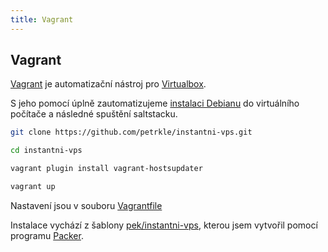 ```yaml
---
title: Vagrant
---
```


## Vagrant

[Vagrant](https://www.vagrantup.com) je automatizační nástroj pro [Virtualbox](https://www.virtualbox.org).

S jeho pomocí úplně zautomatizujeme [instalaci Debianu](/automaticka-instalace-debianu) do virtuálního počítače a následné spuštění saltstacku.

```bash
git clone https://github.com/petrkle/instantni-vps.git

cd instantni-vps

vagrant plugin install vagrant-hostsupdater

vagrant up
```

Nastavení jsou v souboru [Vagrantfile](https://github.com/petrkle/instantni-vps/blob/master/Vagrantfile)

Instalace vychází z šablony [pek/instantni-vps](https://atlas.hashicorp.com/pek/boxes/instantni-vps), kterou jsem vytvořil pomocí programu [Packer](/packer).
